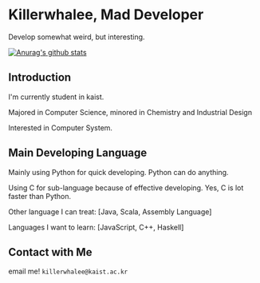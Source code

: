 # Killerwhalee, Mad Developer 
Develop somewhat weird, but interesting.

[![Anurag's github stats](https://github-readme-stats.vercel.app/api?username=KillerWhalee)](https://github.com/anuraghazra/github-readme-stats)

## Introduction
I'm currently student in kaist.

Majored in Computer Science, minored in Chemistry and Industrial Design

Interested in Computer System.


## Main Developing Language
Mainly using Python for quick developing. Python can do anything.

Using C for sub-language because of effective developing. Yes, C is lot faster than Python.

Other language I can treat: [Java, Scala, Assembly Language]

Languages I want to learn: [JavaScript, C++, Haskell]


## Contact with Me
email me! `killerwhalee@kaist.ac.kr`

<!---
KillerWhalee/KillerWhalee is a ✨ special ✨ repository because its `README.md` (this file) appears on your GitHub profile.
You can click the Preview link to take a look at your changes.
--->
